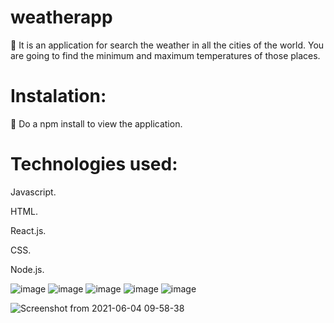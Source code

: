 # weatherapp

🔭 It is an application for search the weather in all the cities of the world. You are going to find the minimum and maximum temperatures of those places.

# Instalation:
📝 Do a npm install to view the application.

# Technologies used:

Javascript.

HTML.

React.js.

CSS.

Node.js.

![image](https://user-images.githubusercontent.com/74310843/119369286-628f4f80-bc8a-11eb-8075-6e60ac46d531.png)
![image](https://user-images.githubusercontent.com/74310843/119369139-383d9200-bc8a-11eb-9b88-64f31ccb250c.png)
![image](https://user-images.githubusercontent.com/74310843/119369156-3d9adc80-bc8a-11eb-9a37-7fb6aba9af37.png)
![image](https://user-images.githubusercontent.com/74310843/119369186-44c1ea80-bc8a-11eb-8db0-73ca8560125e.png)
![image](https://user-images.githubusercontent.com/74310843/119369243-54413380-bc8a-11eb-9855-3c5c93013bbd.png)

![Screenshot from 2021-06-04 09-58-38](https://user-images.githubusercontent.com/74310843/120811152-0ea22780-c522-11eb-8ca9-200bbab24573.png)



